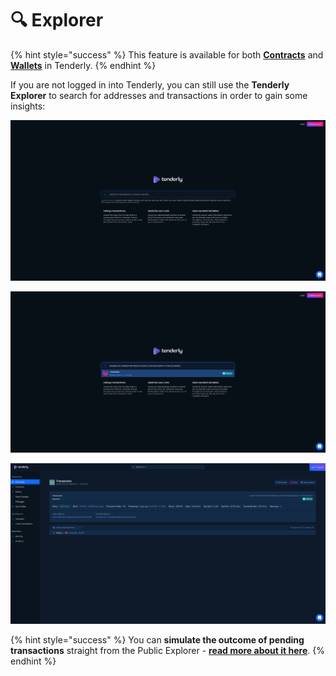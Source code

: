 # 🔍 Explorer

{% hint style="success" %}
This feature is available for both [**Contracts**](monitoring/smart-contracts/) and [**Wallets**](monitoring/wallets/) in Tenderly.
{% endhint %}

If you are not logged in into Tenderly, you can still use the **Tenderly Explorer** to search for addresses and transactions in order to gain some insights:

![](<.gitbook/assets/Screenshot 2021-10-15 at 12.49.00.png>)

![](<.gitbook/assets/Screenshot 2021-10-15 at 12.50.24.png>)

![](<.gitbook/assets/Screenshot 2021-10-15 at 12.50.57.png>)

{% hint style="success" %}
You can **simulate the outcome of pending transactions** straight from the Public Explorer - [**read more about it here**](monitoring/contracts/simulating-a-pending-transaction.md).
{% endhint %}
